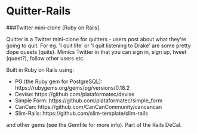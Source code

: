 # Quitter-Rails
###Twitter mini-clone [Ruby on Rails].

Quitter is a Twitter mini-clone for quitters - users post about what they're going to quit. For eg. 'I quit life' or 'I quit listening to Drake' are some pretty dope queets (quits).
Mimics Twitter in that you can sign in, sign up, tweet (queet?), follow other users etc.

Built in Ruby on Rails using:
<ul>
<li>PG (the Ruby gem for PostgreSQL): https://rubygems.org/gems/pg/versions/0.18.2</li>
<li>Devise: https://github.com/plataformatec/devise</li>
<li>Simple Form: https://github.com/plataformatec/simple_form</li>
<li>CanCan: https://github.com/CanCanCommunity/cancancan</li>
<li>Slim-Rails: https://github.com/slim-template/slim-rails</li>
</ul>
and other gems (see the Gemfile for more info). Part of the Rails DeCal.

